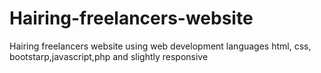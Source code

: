 # Hairing-freelancers-website
Hairing freelancers website using web  development languages html, css, bootstarp,javascript,php and slightly  responsive
